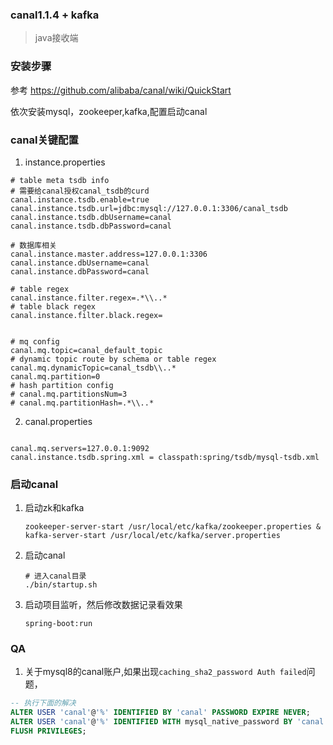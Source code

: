 ### canal1.1.4 + kafka 

> java接收端

### 安装步骤
参考 https://github.com/alibaba/canal/wiki/QuickStart

依次安装mysql，zookeeper,kafka,配置启动canal
### canal关键配置

1. instance.properties
```properties
# table meta tsdb info 
# 需要给canal授权canal_tsdb的curd
canal.instance.tsdb.enable=true
canal.instance.tsdb.url=jdbc:mysql://127.0.0.1:3306/canal_tsdb
canal.instance.tsdb.dbUsername=canal
canal.instance.tsdb.dbPassword=canal

# 数据库相关
canal.instance.master.address=127.0.0.1:3306
canal.instance.dbUsername=canal
canal.instance.dbPassword=canal

# table regex
canal.instance.filter.regex=.*\\..*
# table black regex
canal.instance.filter.black.regex=


# mq config
canal.mq.topic=canal_default_topic
# dynamic topic route by schema or table regex
canal.mq.dynamicTopic=canal_tsdb\\..*
canal.mq.partition=0
# hash partition config
# canal.mq.partitionsNum=3
# canal.mq.partitionHash=.*\\..*

```

2. canal.properties
```properties

canal.mq.servers=127.0.0.1:9092
canal.instance.tsdb.spring.xml = classpath:spring/tsdb/mysql-tsdb.xml

```

### 启动canal

1. 启动zk和kafka
    ```
    zookeeper-server-start /usr/local/etc/kafka/zookeeper.properties & kafka-server-start /usr/local/etc/kafka/server.properties
    ```

2. 启动canal
    ```
    # 进入canal目录
    ./bin/startup.sh
    ```

3. 启动项目监听，然后修改数据记录看效果
    ```
    spring-boot:run
    ```

### QA

1. 关于mysql8的canal账户,如果出现`caching_sha2_password Auth failed`问题，
```sql
-- 执行下面的解决
ALTER USER 'canal'@'%' IDENTIFIED BY 'canal' PASSWORD EXPIRE NEVER;
ALTER USER 'canal'@'%' IDENTIFIED WITH mysql_native_password BY 'canal';
FLUSH PRIVILEGES;
```

